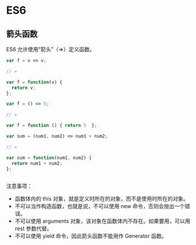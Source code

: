 # ES6

## 箭头函数

ES6 允许使用“箭头”（=>）定义函数。

```javascript
var f = v => v;

// =

var f = function(v) {
  return v;
};
```

```javascript
var f = () => 5;

// =

var f = function () { return 5  };
```

```javascript
var sum = (num1, num2) => num1 + num2;

// =

var sum = function(num1, num2) {
  return num1 + num2;
};
```

```javascript

```

注意事项：
- 函数体内的 this 对象，就是定义时所在的对象，而不是使用时所在的对象。  
- 不可以当作构造函数，也就是说，不可以使用 new 命令，否则会抛出一个错误。  
- 不可以使用 arguments 对象，该对象在函数体内不存在。如果要用，可以用 rest 参数代替。  
- 不可以使用 yield 命令，因此箭头函数不能用作 Generator 函数。  

